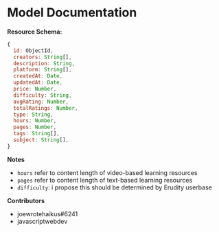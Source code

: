 # Model Documentation

**Resource Schema:**
```js
{
  id: ObjectId,
  creators: String[],
  description: String,
  platform: String[],
  createdAt: Date,
  updatedAt: Date,
  price: Number,
  difficulty: String,
  avgRating: Number,
  totalRatings: Number,
  type: String,
  hours: Number,
  pages: Number,
  tags: String[],
  subject: String[],
}
```

**Notes**
- `hours` refer to content length of video-based learning resources
- `pages` refer to content length of text-based learning resources
- `difficulty`: i propose this should be determined by Erudity userbase

**Contributors**
- joewrotehaikus#6241
- javascriptwebdev
